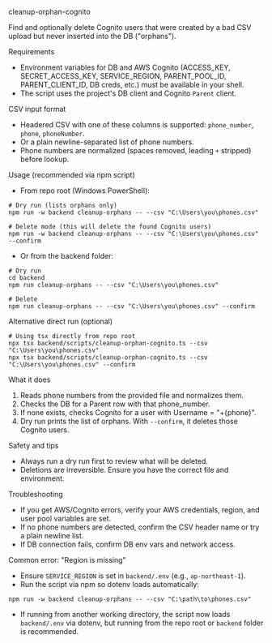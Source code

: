 cleanup-orphan-cognito

Find and optionally delete Cognito users that were created by a bad CSV upload but never inserted into the DB ("orphans").

Requirements

- Environment variables for DB and AWS Cognito (ACCESS_KEY, SECRET_ACCESS_KEY, SERVICE_REGION, PARENT_POOL_ID, PARENT_CLIENT_ID, DB creds, etc.) must be available in your shell.
- The script uses the project's DB client and Cognito `Parent` client.

CSV input format

- Headered CSV with one of these columns is supported: `phone_number`, `phone`, `phoneNumber`.
- Or a plain newline-separated list of phone numbers.
- Phone numbers are normalized (spaces removed, leading `+` stripped) before lookup.

Usage (recommended via npm script)

- From repo root (Windows PowerShell):

```pwsh
# Dry run (lists orphans only)
npm run -w backend cleanup-orphans -- --csv "C:\Users\you\phones.csv"

# Delete mode (this will delete the found Cognito users)
npm run -w backend cleanup-orphans -- --csv "C:\Users\you\phones.csv" --confirm
```

- Or from the backend folder:

```pwsh
# Dry run
cd backend
npm run cleanup-orphans -- --csv "C:\Users\you\phones.csv"

# Delete
npm run cleanup-orphans -- --csv "C:\Users\you\phones.csv" --confirm
```

Alternative direct run (optional)

```pwsh
# Using tsx directly from repo root
npx tsx backend/scripts/cleanup-orphan-cognito.ts --csv "C:\Users\you\phones.csv"
npx tsx backend/scripts/cleanup-orphan-cognito.ts --csv "C:\Users\you\phones.csv" --confirm
```

What it does

1. Reads phone numbers from the provided file and normalizes them.
2. Checks the DB for a Parent row with that phone_number.
3. If none exists, checks Cognito for a user with Username = "+{phone}".
4. Dry run prints the list of orphans. With `--confirm`, it deletes those Cognito users.

Safety and tips

- Always run a dry run first to review what will be deleted.
- Deletions are irreversible. Ensure you have the correct file and environment.

Troubleshooting

- If you get AWS/Cognito errors, verify your AWS credentials, region, and user pool variables are set.
- If no phone numbers are detected, confirm the CSV header name or try a plain newline list.
- If DB connection fails, confirm DB env vars and network access.

Common error: "Region is missing"

- Ensure `SERVICE_REGION` is set in `backend/.env` (e.g., `ap-northeast-1`).
- Run the script via npm so dotenv loads automatically:

```pwsh
npm run -w backend cleanup-orphans -- --csv "C:\path\to\phones.csv"
```

- If running from another working directory, the script now loads `backend/.env` via dotenv, but running from the repo root or `backend` folder is recommended.
